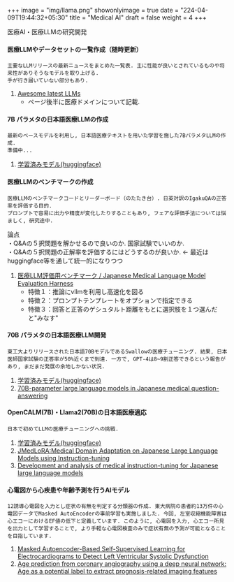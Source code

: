 +++
image = "img/llama.png"
showonlyimage = true
date = "224-04-09T19:44:32+05:30"
title = "Medical AI"
draft = false
weight = 4
+++

医療AI・医療LLMの研究開発

<!--more-->

<!-- ---
1. [医療LLMのベンチマークの作成](#anchor4)  
1. [70Bパラメタの日本語医療LLM開発](#anchor3)    
1. [OpenCALM(7B)・Llama2(70B)の日本語医療適応](#anchor2)  
1. [心電図から心疾患や年齢予測を行うAIモデル](#anchor1)  
--- -->

<a id="anchor0"></a>
#### 医療LLMやデータセットの一覧作成（随時更新）

```
主要なLLMリリースの最新ニュースをまとめた一覧表. 主に性能が良いとされているものや将来性がありそうなモデルを取り上げる.
手が行き届いていない部分もあり.
```

1. [Awesome latest LLMs](https://github.com/stardust-coder/awesome-latest-LLM)
    - ページ後半に医療ドメインについて記載.


<a id="anchor5"></a>
#### 7B パラメタの日本語医療LLMの作成

```
最新のベースモデルを利用し, 日本語医療テキストを用いた学習を施した7BパラメタLLMの作成.  
準備中...
```

1. [学習済みモデル(huggingface)](https://huggingface.co/stardust-coder/jmedllm-7b-v1)


<a id="anchor4"></a>
#### 医療LLMのベンチマークの作成

```
医療LLMのベンチマークコードとリーダーボード（のたたき台）. 日英対訳のIgakuQAの正答率を評価する目的.
プロンプトで容易に出力や精度が変化したりすることもあり, フェアな評価手法については悩ましく, 研究途中.
```
論点  
・Q&Aの５択問題を解かせるので良いのか.  国家試験でいいのか.  
・Q&Aの５択問題の正解率を評価するにはどうするのが良いか. ← 最近はhuggingface等を通して統一的になりつつ

1. [医療LLM評価用ベンチマーク / Japanese Medical Language Model Evaluation Harness](https://github.com/stardust-coder/japanese-lm-med-harness)
    - 特徴１：推論にvllmを利用し高速化を図る
    - 特徴２：プロンプトテンプレートをオプションで指定できる
    - 特徴３：回答と正答のゲシュタルト距離をもとに選択肢を１つ選んだと"みなす"


<a id="anchor3"></a>
#### 70B パラメタの日本語医療LLM開発

```
東工大よりリリースされた日本語70BモデルであるSwallowの医療チューニング. 結果, 日本医師国家試験の正答率が50%近くまで到達. 一方で, GPT-4は8~9割正答できるという報告があり, まだまだ発展の余地しかない状況.
```

1. [学習済みモデル(huggingface)](https://huggingface.co/AIgroup-CVM-utokyohospital/MedSwallow-70b)
1. [70B-parameter large language models in Japanese medical question-answering](https://arxiv.org/abs/2406.14882)



<a id="anchor2"></a>
#### OpenCALM(7B)・Llama2(70B)の日本語医療適応

```
日本で初めてLLMの医療チューニングへの挑戦.
```

1. [学習済みモデル(huggingface)](https://huggingface.co/AIgroup-CVM-utokyohospital/llama2-jmedlora-3000)
1. [JMedLoRA:Medical Domain Adaptation on Japanese Large Language Models using Instruction-tuning](https://arxiv.org/abs/2310.10083) 
1. [Development and analysis of medical instruction-tuning for Japanese large language models](https://accscience.com/journal/AIH/articles/online_first/1381)




<a id="anchor1"></a>
#### 心電図から心疾患や年齢予測を行うAIモデル

```
12誘導心電図を入力とし症状の有無を判定する分類器の作成. 東大病院の患者約13万件の心電図データでMasked AutoEncoderの事前学習も実施しました. 今回, 左室収縮機能障害は心エコーにおけるEF値の低下と定義しています. このように, 心電図を入力, 心エコー所見を出力として学習することで, より手軽な心電図検査のみで症状有無の予測が可能となることを目指しています.
```

1. [Masked Autoencoder-Based Self-Supervised Learning for Electrocardiograms to Detect Left Ventricular Systolic Dysfunction](https://neurips.cc/media/PosterPDFs/NeurIPS%202022/60064.png?t=1669681561.7912426)
1. [Age prediction from coronary angiography using a deep neural network: Age as a potential label to extract prognosis-related imaging features](https://journals.plos.org/plosone/article?id=10.1371/journal.pone.0276928)





